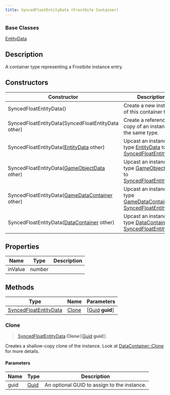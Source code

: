 ```yaml
---
title: SyncedFloatEntityData (Frostbite Container)
---
```

### Base Classes

[EntityData](EntityData)

## Description

A container type representing a Frostbite instance entry.

## Constructors

| Constructor                                                                      | Description                                                                                                                       |
| -------------------------------------------------------------------------------- | --------------------------------------------------------------------------------------------------------------------------------- |
| SyncedFloatEntityData()                                                          | Create a new instance of this container type.                                                                                     |
| SyncedFloatEntityData(SyncedFloatEntityData other)                               | Create a reference copy of an instance of the same type.                                                                          |
| SyncedFloatEntityData([EntityData](EntityData) other)                            | Upcast an instance of type [EntityData](EntityData) to [SyncedFloatEntityData](SyncedFloatEntityData).                            |
| SyncedFloatEntityData([GameObjectData](GameObjectData) other)                    | Upcast an instance of type [GameObjectData](GameObjectData) to [SyncedFloatEntityData](SyncedFloatEntityData).                    |
| SyncedFloatEntityData([GameDataContainer](GameDataContainer) other)              | Upcast an instance of type [GameDataContainer](GameDataContainer) to [SyncedFloatEntityData](SyncedFloatEntityData).              |
| SyncedFloatEntityData([DataContainer](/vext/ref/cls/shr/datacontainer) other) | Upcast an instance of type [DataContainer](/vext/ref/cls/shr/datacontainer) to [SyncedFloatEntityData](SyncedFloatEntityData). |

## Properties

| Name    | Type   | Description |
| ------- | ------ | ----------- |
| inValue | number |             |

## Methods

| Type                                           | Name            | Parameters                                     |
| ---------------------------------------------- | --------------- | ---------------------------------------------- |
| [SyncedFloatEntityData](SyncedFloatEntityData) | [Clone](#clone) | \[[Guid](/vext/ref/cls/shr/guid) **guid**\] |

### Clone

> [SyncedFloatEntityData](SyncedFloatEntityData) **Clone**(\[[Guid](/vext/ref/cls/shr/guid) **guid**\])

Creates a shallow-copy clone of the instance. Look at [DataContainer::Clone](/vext/ref/cls/shr/datacontainer#clone) for more details.

#### Parameters

| Name | Type         | Description                                 |
| ---- | ------------ | ------------------------------------------- |
| guid | [Guid](Guid) | An optional GUID to assign to the instance. |
